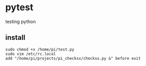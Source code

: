 # pytest
testing python

## install ##
```
sudo chmod +x /home/pi/test.py
sudo vim /etc/rc.local
add "/home/pi/projects/pi_checksx/checksx.py &" before exit
```
